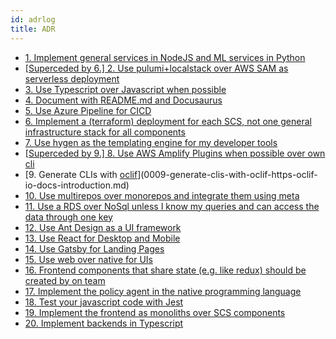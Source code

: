 ```yaml
---
id: adrlog
title: ADR
---
```


* [1. Implement general services in NodeJS and ML services in Python](0001-implement-general-services-in-nodejs-and-ml-services-in-python.md)
* [[Superceded by 6.] 2. Use pulumi+localstack over AWS SAM as serverless deployment](0002-use-pulumi-localstack-over-aws-sam-as-serverless-deployment.md)
* [3. Use Typescript over Javascript when possible](0003-use-typescript-over-javascript-when-possible.md)
* [4. Document with README.md and Docusaurus](0004-document-with-readme-md-and-docusaurus.md)
* [5. Use Azure Pipeline for CICD](0005-use-azure-pipeline-for-cicd.md)
* [6. Implement a (terraform) deployment for each SCS, not one general infrastructure stack for all components](0006-implement-a-terraform-deployment-for-each-scs-not-one-general-infrastructure-stack-for-all-components.md)
* [7. Use hygen as the templating engine for my developer tools](0007-use-hygen-as-the-templating-engine-for-my-developer-tools.md)
* [[Superceded by 9.] 8. Use AWS Amplify Plugins when possible over own cli](0008-use-aws-amplify-plugins-when-possible-over-own-cli.md)
* [9. Generate CLIs with [oclif](https://oclif.io/docs/introduction)](0009-generate-clis-with-oclif-https-oclif-io-docs-introduction.md)
* [10. Use multirepos over monorepos and integrate them using meta](0010-use-multirepos-over-monorepos.md)
* [11. Use a RDS over NoSql unless I know my queries and can access the data through one key](0011-use-a-rds-over-nosql-unless-i-know-my-queries-and-can-access-the-data-through-one-key.md)
* [12. Use Ant Design as a UI framework](0012-use-ant-design-as-a-ui-framework.md)
* [13. Use React for Desktop and Mobile](0013-use-react-for-desktop-and-mobile.md)
* [14. Use Gatsby for Landing Pages](0014-use-gatsby-for-landing-pages.md)
* [15. Use web over native for UIs](0015-use-web-over-native-for-uis.md)
* [16. Frontend components that share state (e.g. like redux) should be created by on team](0016-frontend-components-that-share-state-e-g-like-redux-should-be-created-by-on-team.md)
* [17. Implement the policy agent in the native programming language](0017-implement-the-policy-agent-in-the-native-programming-language.md)
* [18. Test your javascript code with Jest](0018-test-your-javascript-code-with-jest.md)
* [19. Implement the frontend as monoliths over SCS components](0019-implement-the-frontend-as-monoliths-over-scs-components.md)
* [20. Implement backends in Typescript](0020-implement-backends-in-typescript.md)

